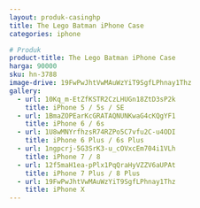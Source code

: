```yaml
---
layout: produk-casinghp
title: The Lego Batman iPhone Case
categories: iphone

# Produk
product-title: The Lego Batman iPhone Case
harga: 90000
sku: hn-3788
image-drive: 19FwPwJhtVwMAuWzYiT9SgfLPhnay1Thz
gallery:
  - url: 10Kq_m-EtZfKSTR2CzLHUGn18ZtD3sP2k
    title: iPhone 5 / 5s / SE
  - url: 1BmaZOPEarKcGRATAQNUNKwaG4cKQgYF1
    title: iPhone 6 / 6s
  - url: 1U8wMNYrfhzsR74RZPo5C7vfu2C-u4ODI
    title: iPhone 6 Plus / 6s Plus
  - url: 1ngpcrj-5G3SrK3-u_cOVxcEm704i1VLh
    title: iPhone 7 / 8
  - url: 12f5maH1ea-pPlx1PqQraHyVZZV6aUPAt
    title: iPhone 7 Plus / 8 Plus
  - url: 19FwPwJhtVwMAuWzYiT9SgfLPhnay1Thz
    title: iPhone X
---
```

